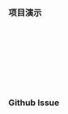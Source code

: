 ### <svg class="icon" style="font-size: 16px; margin-right: 5px;" aria-hidden="true"><use xlink:href="#icon-demo"></use></svg> 项目演示

<div class='iphone-bg'></div>


### <svg class="icon" style="font-size: 16px; margin-right: 5px;" aria-hidden="true"><use xlink:href="#icon-github1"></use></svg> Github Issue
